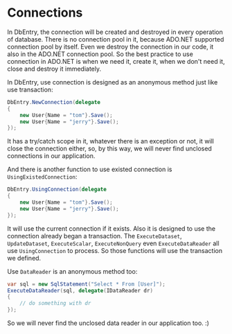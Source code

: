 Connections
==========

In DbEntry, the connection will be created and destroyed in every operation of database. There is no connection pool in it, because ADO.NET supported connection pool by itself. Even we destroy the connection in our code, it also in the ADO.NET connection pool. So the best practice to use connection in ADO.NET is when we need it, create it, when we don't need it, close and destroy it immediately. 

In DbEntry, use connection is designed as an anonymous method just like use transaction:

````c#
DbEntry.NewConnection(delegate
{
    new User{Name = "tom"}.Save();
    new User{Name = "jerry"}.Save();
});
````

It has a try/catch scope in it, whatever there is an exception or not, it will close the connection either, so, by this way, we will never find unclosed connections in our application.

And there is another function to use existed connection is ``UsingExistedConnection``:

````c#
DbEntry.UsingConnection(delegate
{
    new User{Name = "tom"}.Save();
    new User{Name = "jerry"}.Save();
});
````

It will use the current connection if it exists. Also it is designed to use the connection already began a transaction. The ``ExecuteDataset``, ``UpdateDataset``, ``ExecuteScalar``, ``ExecuteNonQuery`` even ``ExecuteDataReader`` all use ``UsingConnection`` to process. So those functions will use the transaction we defined.

Use ``DataReader`` is an anonymous method too:

````c#
var sql = new SqlStatement("Select * From [User]");
ExecuteDataReader(sql, delegate(IDataReader dr)
{
    // do something with dr
});
````

So we will never find the unclosed data reader in our application too.  :)
